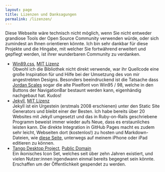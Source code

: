```yaml
---
layout: page
title: Lizenzen und Danksagungen
permalink: /lizenzen/
---
```


Diese Webseite wäre technisch nicht möglich, wenn Sie nicht entweder grandiose Tools der Open Source Community verwenden würde, oder sich zumindest an Ihnen orientieren könnte. Ich bin sehr dankbar für diese Projekte und die Hingabe, mit welcher Sie fortwährend erweitert und gepflegt werden, ist ihrer wunderbaren Community zu verdanken.

- [Win89.css](https://jdan.github.io/98.css/#intro), [MIT Lizenz](https://github.com/jdan/98.css/blob/main/LICENSE)  
  Obwohl ich die Bibliothek nicht direkt verwende, war ihr Quellcode eine große Inspiration für und Hilfe bei der Umsetzung des von mir angestrebten Designs. Besonders beeindruckend ist die Tatsache dass [Jordan Scales](https://github.com/jdan) sogar die alte Pixelfont von Win95 / 98, welche in den Buttons der NavigationBar bestaunt werden kann, eigenhändig nachgebaut hat. Kudos!
- [Jekyll](https://jekyllrb.com), [MIT Lizenz](https://github.com/jekyll/jekyll/blob/master/LICENSE)  
  Jekyll ist ein Urgestein (erstmals 2008 erschienen) unter den Static Site Generators und bleibt einer der Besten. Ich habe bereits über 20 Websites mit Jekyll umgesetzt und das in Ruby-on-Rails geschriebene Programm beweist immer wieder aufs Neue, dass es erstaunliches leisten kann. Die direkte Integration in GitHub Pages macht es zudem sehr leicht, Webseiten dort (kostenlos!) zu hosten und Markdown-Dateien, wie [diese Seite](https://raw.githubusercontent.com/flowinho/personal-website/main/_pages/lizenzen.md), unterwegs auf meinem iPhone oder iPad editieren zu können.
- [Tango Desktop Project](http://tango.freedesktop.org/Tango_Desktop_Project), [Public Domain](http://tango.freedesktop.org/Tango_Desktop_Project)  
  Ein ikonisches Icon Set, welches seit über zehn Jahren existiert, und vielen Nutzer:innen irgendwann einmal bereits begegnet sein könnte. Erschaffen um der Öffentlichkeit gespendet zu werden. 